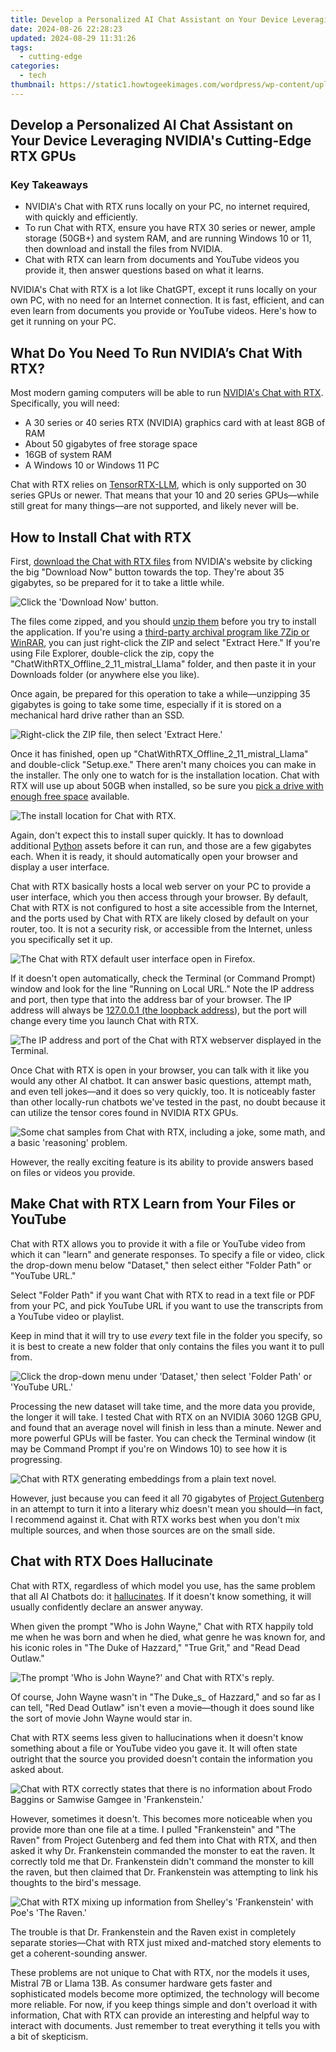 ```yaml
---
title: Develop a Personalized AI Chat Assistant on Your Device Leveraging NVIDIA's Cutting-Edge RTX GPUs
date: 2024-08-26 22:28:23
updated: 2024-08-29 11:31:26
tags:
  - cutting-edge
categories:
  - tech
thumbnail: https://static1.howtogeekimages.com/wordpress/wp-content/uploads/2024/02/53489023879_ab83f868df_o.jpg
---
```


## Develop a Personalized AI Chat Assistant on Your Device Leveraging NVIDIA's Cutting-Edge RTX GPUs

### Key Takeaways

* NVIDIA's Chat with RTX runs locally on your PC, no internet required, with quickly and efficiently.
* To run Chat with RTX, ensure you have RTX 30 series or newer, ample storage (50GB+) and system RAM, and are running Windows 10 or 11, then download and install the files from NVIDIA.
* Chat with RTX can learn from documents and YouTube videos you provide it, then answer questions based on what it learns.

 NVIDIA's Chat with RTX is a lot like ChatGPT, except it runs locally on your own PC, with no need for an Internet connection. It is fast, efficient, and can even learn from documents you provide or YouTube videos. Here's how to get it running on your PC.

##  What Do You Need To Run NVIDIA’s Chat With RTX?

 Most modern gaming computers will be able to run [NVIDIA's Chat with RTX](https://mondly-stories.techidaily.com/1719578517758-russian-numbers-learn-how-to-count-in-russian/). Specifically, you will need:

* A 30 series or 40 series RTX (NVIDIA) graphics card with at least 8GB of RAM
* About 50 gigabytes of free storage space
* 16GB of system RAM
* A Windows 10 or Windows 11 PC

 Chat with RTX relies on [TensorRTX-LLM](https://developer.nvidia.com/blog/nvidia-tensorrt-llm-supercharges-large-language-model-inference-on-nvidia-h100-gpus/), which is only supported on 30 series GPUs or newer. That means that your 10 and 20 series GPUs—while still great for many things—are not supported, and likely never will be.

##  How to Install Chat with RTX

 First, [download the Chat with RTX files](https://www.nvidia.com/en-us/ai-on-rtx/chat-with-rtx-generative-ai/) from NVIDIA's website by clicking the big "Download Now" button towards the top. They're about 35 gigabytes, so be prepared for it to take a little while.

![Click the 'Download Now' button.](https://static1.howtogeekimages.com/wordpress/wp-content/uploads/2024/02/1-click-download-now.png) 

 The files come zipped, and you should [unzip them](https://fox-boxes.techidaily.com/new-in-2024-streamlining-post-processing-with-effective-use-of-luts-in-pscc/) before you try to install the application. If you're using a [third-party archival program like 7Zip or WinRAR](https://some-guidance.techidaily.com/new-strategies-for-streaming-fb-live-on-zoom-platform/), you can just right-click the ZIP and select "Extract Here." If you're using File Explorer, double-click the zip, copy the "ChatWithRTX\_Offline\_2\_11\_mistral\_Llama" folder, and then paste it in your Downloads folder (or anywhere else you like).

 Once again, be prepared for this operation to take a while—unzipping 35 gigabytes is going to take some time, especially if it is stored on a mechanical hard drive rather than an SSD.

![Right-click the ZIP file, then select 'Extract Here.'](https://static1.howtogeekimages.com/wordpress/wp-content/uploads/2024/02/2-extract-here.png) 

 Once it has finished, open up "ChatWithRTX\_Offline\_2\_11\_mistral\_Llama" and double-click "Setup.exe." There aren't many choices you can make in the installer. The only one to watch for is the installation location. Chat with RTX will use up about 50GB when installed, so be sure you [pick a drive with enough free space](https://win11-tips.techidaily.com/seamless-files-on-windows-using-python-for-network-transfer/) available.

![The install location for Chat with RTX.](https://static1.howtogeekimages.com/wordpress/wp-content/uploads/2024/02/4-install-location.png) 

 Again, don't expect this to install super quickly. It has to download additional [Python](https://youtube-data.techidaily.com/024-approved-conveniently-connect-with-others-via-your-playlist/) assets before it can run, and those are a few gigabytes each. When it is ready, it should automatically open your browser and display a user interface.

 Chat with RTX basically hosts a local web server on your PC to provide a user interface, which you then access through your browser. By default, Chat with RTX is not configured to host a site accessible from the Internet, and the ports used by Chat with RTX are likely closed by default on your router, too. It is not a security risk, or accessible from the Internet, unless you specifically set it up.

![The Chat with RTX default user interface open in Firefox.](https://static1.howtogeekimages.com/wordpress/wp-content/uploads/2024/02/the-default-ui.png) 

 If it doesn't open automatically, check the Terminal (or Command Prompt) window and look for the line "Running on Local URL." Note the IP address and port, then type that into the address bar of your browser. The IP address will always be [127.0.0.1 (the loopback address](https://iphone-unlock.techidaily.com/how-do-you-unlock-your-apple-iphone-14-pro-learn-all-4-methods-drfone-by-drfone-ios/)), but the port will change every time you launch Chat with RTX.

![The IP address and port of the Chat with RTX webserver displayed in the Terminal.](https://static1.howtogeekimages.com/wordpress/wp-content/uploads/2024/02/running-on-local-url.png) 

 Once Chat with RTX is open in your browser, you can talk with it like you would any other AI chatbot. It can answer basic questions, attempt math, and even tell jokes—and it does so very quickly, too. It is noticeably faster than other locally-run chatbots we've tested in the past, no doubt because it can utilize the tensor cores found in NVIDIA RTX GPUs.

![Some chat samples from Chat with RTX, including a joke, some math, and a basic 'reasoning' problem.](https://static1.howtogeekimages.com/wordpress/wp-content/uploads/2024/02/output-from-rtx-chat.png) 

 However, the really exciting feature is its ability to provide answers based on files or videos you provide.

##  Make Chat with RTX Learn from Your Files or YouTube

 Chat with RTX allows you to provide it with a file or YouTube video from which it can "learn" and generate responses. To specify a file or video, click the drop-down menu below "Dataset," then select either "Folder Path" or "YouTube URL."

 Select "Folder Path" if you want Chat with RTX to read in a text file or PDF from your PC, and pick YouTube URL if you want to use the transcripts from a YouTube video or playlist.

 Keep in mind that it will try to use _every_ text file in the folder you specify, so it is best to create a new folder that only contains the files you want it to pull from.

![Click the drop-down menu under 'Dataset,' then select 'Folder Path' or 'YouTube URL.'](https://static1.howtogeekimages.com/wordpress/wp-content/uploads/2024/02/chat-add-file.png) 

 Processing the new dataset will take time, and the more data you provide, the longer it will take. I tested Chat with RTX on an NVIDIA 3060 12GB GPU, and found that an average novel will finish in less than a minute. Newer and more powerful GPUs will be faster. You can check the Terminal window (it may be Command Prompt if you're on Windows 10) to see how it is progressing.

![Chat with RTX generating embeddings from a plain text novel.](https://static1.howtogeekimages.com/wordpress/wp-content/uploads/2024/02/generating-embeddings.png) 

 However, just because you can feed it all 70 gigabytes of [Project Gutenberg](https://www.gutenberg.org/) in an attempt to turn it into a literary whiz doesn't mean you should—in fact, I recommend against it. Chat with RTX works best when you don't mix multiple sources, and when those sources are on the small side.

##  Chat with RTX Does Hallucinate

 Chat with RTX, regardless of which model you use, has the same problem that all AI Chatbots do: it [hallucinates](https://audio-shaping.techidaily.com/strategies-for-minimizing-large-scale-video-and-audio-data/). If it doesn't know something, it will usually confidently declare an answer anyway.

 When given the prompt "Who is John Wayne," Chat with RTX happily told me when he was born and when he died, what genre he was known for, and his iconic roles in "The Duke of Hazzard," "True Grit," and "Read Dead Outlaw."

![The prompt 'Who is John Wayne?' and Chat with RTX's reply.](https://static1.howtogeekimages.com/wordpress/wp-content/uploads/2024/02/who-is-john-wayne.png) 

 Of course, John Wayne wasn't in "The Duke_s_ of Hazzard," and so far as I can tell, "Red Dead Outlaw" isn't even a movie—though it does sound like the sort of movie John Wayne would star in.

 Chat with RTX seems less given to hallucinations when it doesn't know something about a file or YouTube video you gave it. It will often state outright that the source you provided doesn't contain the information you asked about.

![Chat with RTX correctly states that there is no information about Frodo Baggins or Samwise Gamgee in 'Frankenstein.'](https://static1.howtogeekimages.com/wordpress/wp-content/uploads/2024/02/elizabeth-and-frodo-never-attacked-samwise.png) 

 However, sometimes it doesn't. This becomes more noticeable when you provide more than one file at a time. I pulled "Frankenstein" and "The Raven" from Project Gutenberg and fed them into Chat with RTX, and then asked it why Dr. Frankenstein commanded the monster to eat the raven. It correctly told me that Dr. Frankenstein didn't command the monster to kill the raven, but then claimed that Dr. Frankenstein was attempting to link his thoughts to the bird's message.

![Chat with RTX mixing up information from Shelley's 'Frankenstein' with Poe's 'The Raven.'](https://static1.howtogeekimages.com/wordpress/wp-content/uploads/2024/02/dr-drankenstein-and-the-raven.png) 

 The trouble is that Dr. Frankenstein and the Raven exist in completely separate stories—Chat with RTX just mixed and-matched story elements to get a coherent-sounding answer.

 These problems are not unique to Chat with RTX, nor the models it uses, Mistral 7B or Llama 13B. As consumer hardware gets faster and sophisticated models become more optimized, the technology will become more reliable. For now, if you keep things simple and don't overload it with information, Chat with RTX can provide an interesting and helpful way to interact with documents. Just remember to treat everything it tells you with a bit of skepticism.

<ins class="adsbygoogle"
     style="display:block"
     data-ad-format="autorelaxed"
     data-ad-client="ca-pub-7571918770474297"
     data-ad-slot="1223367746"></ins>



<ins class="adsbygoogle"
     style="display:block"
     data-ad-client="ca-pub-7571918770474297"
     data-ad-slot="8358498916"
     data-ad-format="auto"
     data-full-width-responsive="true"></ins>
